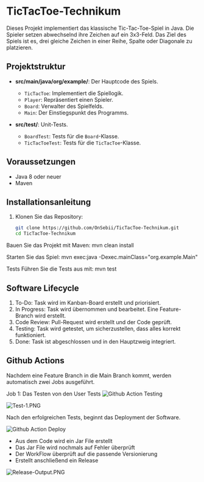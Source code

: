 # TicTacToe-Technikum

Dieses Projekt implementiert das klassische Tic-Tac-Toe-Spiel in Java. Die Spieler setzen abwechselnd ihre Zeichen auf ein 3x3-Feld. Das Ziel des Spiels ist es, drei gleiche Zeichen in einer Reihe, Spalte oder Diagonale zu platzieren.

## Projektstruktur

- **src/main/java/org/example/**: Der Hauptcode des Spiels.
    - `TicTacToe`: Implementiert die Spiellogik.
    - `Player`: Repräsentiert einen Spieler.
    - `Board`: Verwalter des Spielfelds.
    - `Main`: Der Einstiegspunkt des Programms.

- **src/test/**: Unit-Tests.
    - `BoardTest`: Tests für die `Board`-Klasse.
    - `TicTacToeTest`: Tests für die `TicTacToe`-Klasse.

## Voraussetzungen

- Java 8 oder neuer
- Maven

## Installationsanleitung

1. Klonen Sie das Repository:
   ```bash
   git clone https://github.com/OnSebii/TicTacToe-Technikum.git
   cd TicTacToe-Technikum

Bauen Sie das Projekt mit Maven:
mvn clean install

Starten Sie das Spiel:
mvn exec:java -Dexec.mainClass="org.example.Main"

Tests
Führen Sie die Tests aus mit:
mvn test

## Software Lifecycle
1. To-Do: Task wird im Kanban-Board erstellt und priorisiert.
2. In Progress: Task wird übernommen und bearbeitet. Eine Feature-Branch wird erstellt.
3. Code Review: Pull-Request wird erstellt und der Code geprüft.
4. Testing: Task wird getestet, um sicherzustellen, dass alles korrekt funktioniert.
5. Done: Task ist abgeschlossen und in den Hauptzweig integriert.

## Github Actions

Nachdem eine Feature Branch in die Main Branch kommt, werden automatisch zwei Jobs ausgeführt. 

Job 1: Das Testen von den User Tests
![Github Action Testing](images%2FGitHub-Action-1.PNG)

![Test-1.PNG](images%2FTest-1.PNG)

Nach den erfolgreichen Tests, beginnt das Deployment der Software.

![Github Action Deploy](images%2FGitHub-Action-2.PNG)

- Aus dem Code wird ein Jar File erstellt
- Das Jar File wird nochmals auf Fehler überprüft
- Der WorkFlow überprüft auf die passende Versionierung
- Erstellt anschließend ein Release

![Release-Output.PNG](images%2FRelease-Output.PNG)
